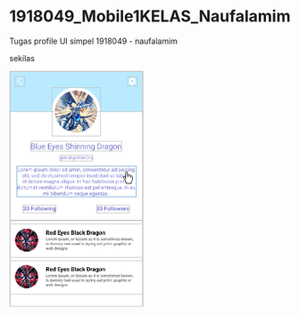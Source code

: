 # 1918049_Mobile1KELAS_Naufalamim
Tugas profile UI simpel
1918049 - naufalamim

sekilas

![alt text](https://github.com/catfishsy/1918049_Mobile1KELAS_Naufalamim/blob/master/app/src/main/res/drawable/gambbar.png)
